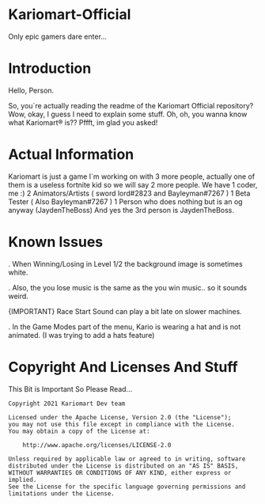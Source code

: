 # Kariomart-Official
Only epic gamers dare enter...


# Introduction

Hello, Person.

So, you`re actually reading the readme of the Kariomart Official repository?
Wow, okay, I guess I need to explain some stuff.
Oh, oh, you wanna know what Kariomart® is??
Pffft, im glad you asked!

# Actual Information

Kariomart is just a game I`m working on with 3 more people,
actually one of them is a useless fortnite kid so we will say 2 more people.
We have 1 coder, me :)
2 Animators/Artists ( sword lord#2823 and Bayleyman#7267 )
1 Beta Tester ( Also Bayleyman#7267 )
1 Person who does nothing but is an og anyway (JaydenTheBoss)
And yes the 3rd person is JaydenTheBoss.

# Known Issues

. When Winning/Losing in Level 1/2 the background image is sometimes white.

. Also, the you lose music is the same as the you win music.. so it sounds weird.

{IMPORTANT} Race Start Sound can play a bit late on slower machines.

. In the Game Modes part of the menu, Kario is wearing a hat and is not animated.
(I was trying to add a hats feature)

# Copyright And Licenses And Stuff
    
This Bit is Important So Please Read...

    Copyright 2021 Kariomart Dev team

    Licensed under the Apache License, Version 2.0 (the "License");
    you may not use this file except in compliance with the License.
    You may obtain a copy of the License at:

        http://www.apache.org/licenses/LICENSE-2.0

    Unless required by applicable law or agreed to in writing, software
    distributed under the License is distributed on an "AS IS" BASIS,
    WITHOUT WARRANTIES OR CONDITIONS OF ANY KIND, either express or implied.
    See the License for the specific language governing permissions and
    limitations under the License.
